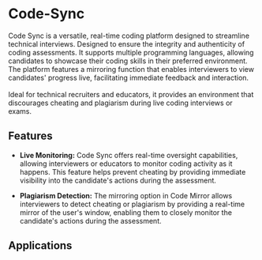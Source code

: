 # Code-Sync

Code Sync is a versatile, real-time coding platform designed to streamline technical interviews. Designed to ensure the integrity and authenticity of coding assessments.
It supports multiple programming languages, allowing candidates to showcase their coding skills in their preferred environment. The platform features a mirroring function that enables interviewers to view candidates' progress live, facilitating immediate feedback and interaction.
<br>
<br>
Ideal for technical recruiters and educators, it provides an environment that discourages cheating and plagiarism during live coding interviews or exams.

## Features

- **Live Monitoring:** Code Sync offers real-time oversight capabilities, allowing interviewers or educators to monitor coding activity as it happens. This feature helps prevent cheating by providing immediate visibility into the candidate's actions during the assessment.
  
- **Plagiarism Detection:** The mirroring option in Code Mirror allows interviewers to detect cheating or plagiarism by providing a real-time mirror of the user's window, enabling them to closely monitor the candidate's actions during the assessment.

## Applications


